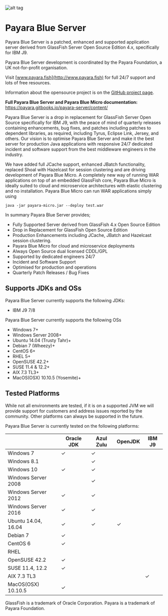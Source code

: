 ![alt tag](https://avatars3.githubusercontent.com/u/7817189?v=3&s=100)

# Payara Blue Server

Payara Blue Server is a patched, enhanced and supported application server derived from GlassFish Server Open Source Edition 4.x, specifically for IBM J9.

Payara Blue Server development is coordinated by the Payara Foundation, a UK not-for-profit organisation.

Visit [www.payara.fish](http://www.payara.fish) for full 24/7 support and lots of free resources.

Information about the opensource project is on the [GitHub project page](https://payara.github.io/Payara/).

**Full Payara Blue Server and Payara Blue Micro documentation:** https://payara.gitbooks.io/payara-server/content/ 

Payara Blue Server is a drop in replacement for GlassFish Server Open Source specifically for IBM J9, with the peace of mind of quarterly releases containing enhancements, bug fixes, and patches including patches to dependent libraries, as required, including Tyrus, Eclipse Link, Jersey, and others. Our vision is to optimise Payara Blue Server and make it the best server for production Java applications with responsive 24/7 dedicated incident and software support from the best middleware engineers in the industry.

We have added full JCache support, enhanced JBatch functionality, replaced Shoal with Hazelcast for session clustering and are driving development of Payara Blue Micro. A completely new way of running WAR applications on top of an embedded GlassFish core, Payara Blue Micro is ideally suited to cloud and microservice architectures with elastic clustering and no installation. Payara Blue Micro can run WAR applications simply using

```Shell
java -jar payara-micro.jar --deploy test.war
```

In summary Payara Blue Server provides;

* Fully Supported Server derived from GlassFish 4.x Open Source Edition
* Drop in Replacement for GlassFish Open Source Edition
* Production Enhancements including JCache, JBatch and Hazelcast session clustering.
* Payara Blue Micro for cloud and microservice deployments
* Always Open Source dual licensed CDDL/GPL
* Supported by dedicated engineers 24/7
* Incident and Software Support
* Optimised for production and operations
* Quarterly Patch Releases / Bug Fixes

## Supports JDKs and OSs

Payara Blue Server currently supports the following JDKs:

* IBM J9 7/8

Payara Blue Server currently supports the following OSs

* Windows 7+
* Windows Server 2008+
* Ubuntu 14.04 (Trusty Tahr)+
* Debian 7 (Wheezy)+
* CentOS 6+
* RHEL 5+
* OpenSUSE 42.2+
* SUSE 11.4 & 12.2+
* AIX 7.3 TL3+
* MacOS(OSX) 10.10.5 (Yosemite)+

## Tested Platforms

While not all environments are tested, if it is on a supported JVM we will provide support for customers and address issues reported by the community. Other platforms can always be supported in the future.

Payara Blue Server is currently tested on the following platforms:

|                       |Oracle JDK     |Azul Zulu      |OpenJDK        |IBM J9 |
|---                    |---            |---            |---            |---    |
|Windows 7              |✓              |✓              |               |       |
|Windows 8.1            |               |✓              |               |       |
|Windows 10             |✓              |✓              |               |       |
|Windows Server 2008    |               |✓              |               |       |
|Windows Server 2012    |✓              |✓              |               |       |
|Windows Server 2016    |✓              |✓              |               |       |
|Ubuntu 14.04, 16.04    |✓              |✓              |✓              |       |
|Debian 7               |✓              |               |               |       |
|CentOS 6               |✓              |               |               |       |
|RHEL                   |               |               |               |       |
|OpenSUSE 42.2          |✓              |               |               |       |
|SUSE 11.4, 12.2        |✓              |               |               |       |
|AIX 7.3 TL3            |               |               |               |✓      |
|MacOS(OSX) 10.10.5     |✓              |               |               |       |


GlassFish is a trademark of Oracle Corporation.
Payara is a trademark of Payara Foundation.

